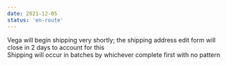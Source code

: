 ```yaml
---
date: 2021-12-05
status: 'en-route'
---
```


Vega will begin shipping very shortly; the shipping address edit form will close in 2 days to account for this  
Shipping will occur in batches by whichever complete first with no pattern